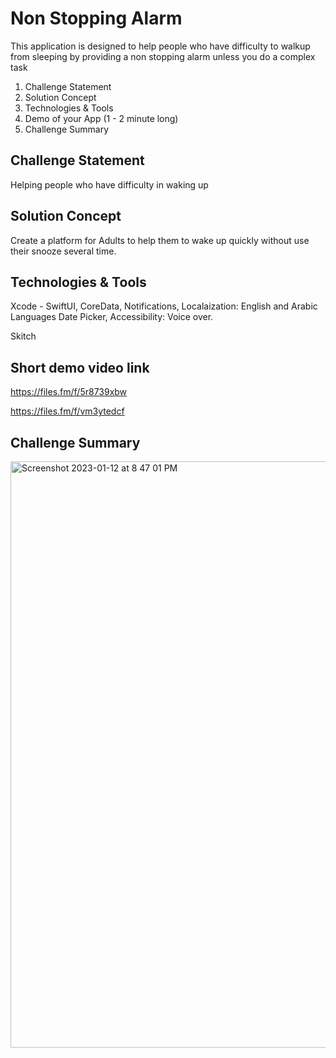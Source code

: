 #  Non Stopping Alarm
This application is designed to help people who have difficulty to walkup from sleeping by providing a non stopping alarm unless you do a complex task

1. Challenge Statement
2. Solution Concept
3. Technologies & Tools
4. Demo of your App (1 - 2 minute long)
5. Challenge Summary


## Challenge Statement

Helping people who have difficulty in waking up

## Solution Concept

Create a platform for Adults to help them to wake up quickly without use their snooze several time. 

## Technologies & Tools

Xcode - SwiftUI, CoreData, Notifications, Localaization: English and Arabic Languages
Date Picker, Accessibility: Voice over.

Skitch 

## Short demo video link

https://files.fm/f/5r8739xbw

https://files.fm/f/vm3ytedcf

## Challenge Summary
<img width="938" alt="Screenshot 2023-01-12 at 8 47 01 PM" src="https://user-images.githubusercontent.com/116644229/212150452-baf9596f-2d1b-4f95-b177-b55c2b7b516b.png">




